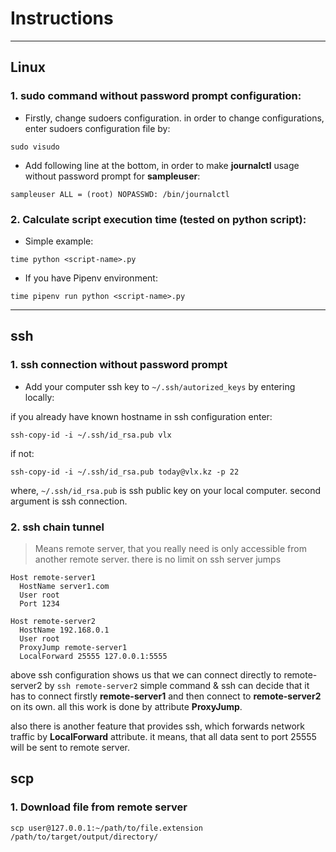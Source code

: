 # Instructions

---

## Linux

### 1. sudo command without password prompt configuration:

* Firstly, change sudoers configuration. in order to change configurations, enter sudoers configuration file by:
```
sudo visudo
```

* Add following line at the bottom, in order to make **journalctl** usage without password prompt for **sampleuser**:
```
sampleuser ALL = (root) NOPASSWD: /bin/journalctl
```

### 2. Calculate script execution time (tested on python script):

* Simple example:

```
time python <script-name>.py
```

* If you have Pipenv environment:

```
time pipenv run python <script-name>.py
```

---

## ssh

### 1. ssh connection without password prompt

* Add your computer ssh key to ```~/.ssh/autorized_keys``` by entering locally:

if you already have known hostname in ssh configuration enter:

```ssh-copy-id -i ~/.ssh/id_rsa.pub vlx```

if not:

```ssh-copy-id -i ~/.ssh/id_rsa.pub today@vlx.kz -p 22```

where, ```~/.ssh/id_rsa.pub``` is ssh public key on your local computer. second argument is ssh connection.

### 2. ssh chain tunnel

> Means remote server, that you really need is only accessible from another remote server. there is no limit on ssh server jumps

```
Host remote-server1
  HostName server1.com
  User root
  Port 1234

Host remote-server2
  HostName 192.168.0.1
  User root
  ProxyJump remote-server1
  LocalForward 25555 127.0.0.1:5555
```

above ssh configuration shows us that we can connect directly to remote-server2 by ```ssh remote-server2``` simple command & ssh can decide that it has to connect firstly **remote-server1** and then connect to **remote-server2** on its own. all this work is done by attribute **ProxyJump**.

also there is another feature that provides ssh, which forwards network traffic by **LocalForward** attribute. it means, that all data sent to port 25555 will be sent to remote server.


## scp

### 1. Download file from remote server

```
scp user@127.0.0.1:~/path/to/file.extension /path/to/target/output/directory/
```
